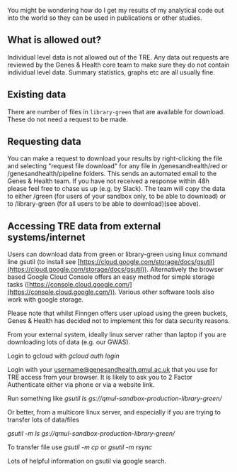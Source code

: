 You might be wondering how do I get my results of my analytical code 
out into the world so they can be used in publications or other studies. 

## What is allowed out?
Individual level data is not allowed out of the TRE. Any data out requests are reviewed by the Genes & Health core team to make sure they do not contain individual level data. Summary statistics, graphs etc are all usually fine.

## Existing data
There are number of files in `library-green` that are available for download. These do not need a request to be made.

## Requesting data
You can make a request to download your results by right-clicking the file and selecting "request file download" for any file in /genesandhealth/red or /genesandhealth/pipeline folders. This sends an automated email to the Genes & Health team. If you have not received a response within 48h please feel free to chase us up (e.g. by Slack). The team will copy the data to either /green (for users of your sandbox only, to be able to download) or to /library-green (for all users to be able to download)(see above).

## Accessing TRE data from external systems/internet

Users can download data from green or library-green using linux command line gsutil (to install see [https://cloud.google.com/storage/docs/gsutil](https://cloud.google.com/storage/docs/gsutil)). Alternatively the browser based Google Cloud Console offers an easy method for simple storage tasks ([https://console.cloud.google.com/](https://console.cloud.google.com/)). Various other software tools also work with google storage.

Please note that whilst Finngen offers user upload using the green buckets, Genes & Health has decided not to implement this for data security reasons.

From your external system, ideally linux server rather than laptop if you are downloading lots of data (e.g. our GWAS).

Login to gcloud with _gcloud auth login_

Login with your [username@genesandhealth.qmul.ac.uk](mailto:username@genesandhealth.qmul.ac.uk) that you use for TRE access from your browser. It is likely to ask you to 2 Factor Authenticate either via phone or via a website link.

Run something like _gsutil ls gs://qmul-sandbox-production-library-green/_

Or better, from a multicore linux server, and especially if you are trying to transfer lots of data/files

_gsutil -m ls gs://qmul-sandbox-production-library-green/_

To transfer file use _gsutil -m cp_ or _gsutil -m rsync_

Lots of helpful information on gsutil via google search.